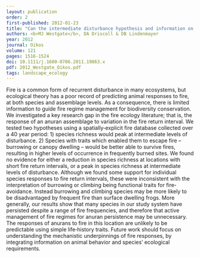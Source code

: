 ```yaml
---
layout: publication
order: 2
first-published: 2012-01-23
title: "Can the intermediate disturbance hypothesis and information on species traits predict anuran responses to fire?"
authors: <b>MJ Westgate</b>, DA Driscoll & DB Lindenmayer
year: 2012
journal: Oikos
volume: 121
pages: 1516-1524
doi: 10.1111/j.1600-0706.2011.19863.x
pdf: 2012_Westgate_Oikos.pdf
tags: landscape_ecology
---
```

Fire is a common form of recurrent disturbance in many ecosystems, but ecological theory has a poor record of predicting animal responses to fire, at both species and assemblage levels. As a consequence, there is limited information to guide fire regime management for biodiversity conservation. We investigated a key research gap in the fire ecology literature; that is, the response of an anuran assemblage to variation in the fire return interval. We tested two hypotheses using a spatially‐explicit fire database collected over a 40 year period: 1) species richness would peak at intermediate levels of disturbance. 2) Species with traits which enabled them to escape fire – burrowing or canopy dwelling – would be better able to survive fires, resulting in higher levels of occurrence in frequently burned sites. We found no evidence for either a reduction in species richness at locations with short fire return intervals, or a peak in species richness at intermediate levels of disturbance. Although we found some support for individual species responses to fire return intervals, these were inconsistent with the interpretation of burrowing or climbing being functional traits for fire‐avoidance. Instead burrowing and climbing species may be more likely to be disadvantaged by frequent fire than surface dwelling frogs. More generally, our results show that many species in our study system have persisted despite a range of fire frequencies, and therefore that active management of fire regimes for anuran persistence may be unnecessary. The responses of anurans to fire in this location are unlikely to be predictable using simple life‐history traits. Future work should focus on understanding the mechanistic underpinnings of fire responses, by integrating information on animal behavior and species’ ecological requirements.